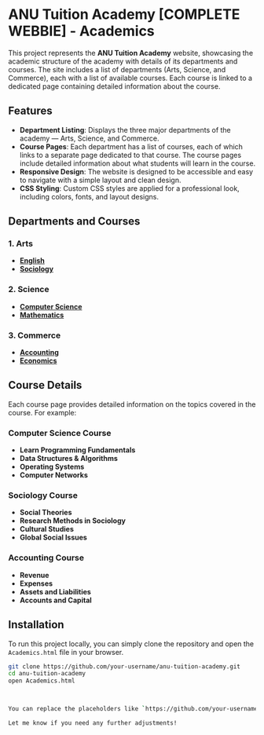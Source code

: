 # ANU Tuition Academy [COMPLETE WEBBIE] - Academics

This project represents the **ANU Tuition Academy** website, showcasing the academic structure of the academy with details of its departments and courses. The site includes a list of departments (Arts, Science, and Commerce), each with a list of available courses. Each course is linked to a dedicated page containing detailed information about the course.

## Features

- **Department Listing**: Displays the three major departments of the academy — Arts, Science, and Commerce.
- **Course Pages**: Each department has a list of courses, each of which links to a separate page dedicated to that course. The course pages include detailed information about what students will learn in the course.
- **Responsive Design**: The website is designed to be accessible and easy to navigate with a simple layout and clean design.
- **CSS Styling**: Custom CSS styles are applied for a professional look, including colors, fonts, and layout designs.

## Departments and Courses

### 1. Arts
- **[English](english.html)**
- **[Sociology](sociology.html)**

### 2. Science
- **[Computer Science](computerscience.html)**
- **[Mathematics](mathematics.html)**

### 3. Commerce
- **[Accounting](accounting.html)**
- **[Economics](economics.html)**

## Course Details

Each course page provides detailed information on the topics covered in the course. For example:

### Computer Science Course
- **Learn Programming Fundamentals**
- **Data Structures & Algorithms**
- **Operating Systems**
- **Computer Networks**

### Sociology Course
- **Social Theories**
- **Research Methods in Sociology**
- **Cultural Studies**
- **Global Social Issues**

### Accounting Course
- **Revenue**
- **Expenses**
- **Assets and Liabilities**
- **Accounts and Capital**

## Installation

To run this project locally, you can simply clone the repository and open the `Academics.html` file in your browser.

```bash
git clone https://github.com/your-username/anu-tuition-academy.git
cd anu-tuition-academy
open Academics.html



You can replace the placeholders like `https://github.com/your-username` with your actual GitHub profile link and repository link as needed.

Let me know if you need any further adjustments!
